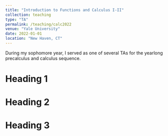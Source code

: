 ```yaml
---
title: "Introduction to Functions and Calculus I-II"
collection: teaching
type: "TA"
permalink: /teaching/calc2022
venue: "Yale University"
date: 2022-01-01
location: "New Haven, CT"
---
```


During my sophomore year, I served as one of several TAs for the yearlong precalculus and calculus sequence.

Heading 1
======

Heading 2
======

Heading 3
======

